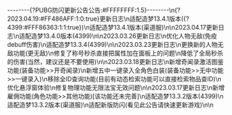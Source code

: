 --------{?PUBG防闪更新公告公告:#FFFFFFFF:1.5}--------\n{?2023.04.19:#FF486AFF:1:0:true}更新日志\n适配造梦13.4.1版本({?4399:#FFF86363:1:1:true})\n适配造梦13.4.1版本(渠道服)\n\n2023.04.17更新日志\n适配造梦13.4.0版本(4399)\n\n2023.03.26更新日志\n优化人物无敌(免疫debuff伤害)\n适配造梦13.3.4(4399)\n\n2023.03.23更新日志\n更换新的人物无敌功能(更无敌)\n修复了称号秒杀直接把属性加在面板上的问题\n降低了全局秒杀的伤害(当然，建议还是不要使用)\n\n2023.03.18更新日志\n新增奇闻录激活图鉴功能(装备功能>>开奇闻录)\n新增五中一键录入全角色白装(装备功能>>无中功能>>一键录入)\n移除全ID查询功能(目前有动态检索功能可以直接检索物品查ID)\n优化悬浮窗体验\n修复物理功能无限法宝无效问题\n\n2023.03.17更新日志\n新增雇佣功能(角色功能>>其他功能)[该功能还未完善]\n适配造梦13.3.2版本(4399)\n适配造梦13.3.2版本(渠道服)\n适配新版防闪(看见此公告请快速更新游戏)\n\n